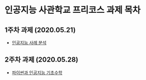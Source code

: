 # 인공지능 사관학교 프리코스 과제 목차  

## 1주차 과제 (2020.05.21)
 * [인공지능 사례 분석](https://github.com/Seo-Saeyeon/forme/blob/master/1%EC%A3%BC%EC%B0%A8%EA%B3%BC%EC%A0%9C.ipynb)
## 2주차 과제 (2020.05.28)
 * [파이썬과 인공지능 기초수학](https://github.com/Seo-Saeyeon/forme/blob/master/2%EC%A3%BC%EC%B0%A8%EA%B3%BC%EC%A0%9C.ipynb)
